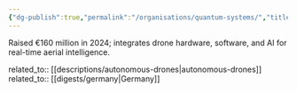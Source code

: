 ```yaml
---
{"dg-publish":true,"permalink":"/organisations/quantum-systems/","title":"Quantum Systems"}
---
```



Raised €160 million in 2024; integrates drone hardware, software, and AI for real-time aerial intelligence.

related_to:: [[descriptions/autonomous-drones\|autonomous-drones]]
related_to:: [[digests/germany\|Germany]]
